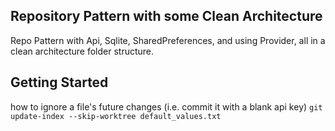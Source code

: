 ## Repository Pattern with some Clean Architecture

Repo Pattern with Api, Sqlite, SharedPreferences, and using Provider, all in a clean architecture 
folder structure.

## Getting Started

how to ignore a file's future changes (i.e. commit it with a blank api key)
`git update-index --skip-worktree default_values.txt`
